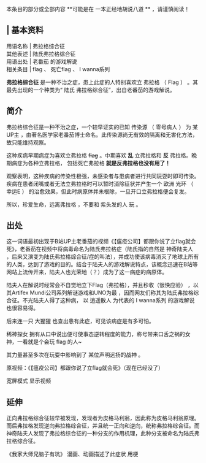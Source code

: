 本条目的部分或全部内容 **可能是在 一本正经地胡说八道  ** ，请谨慎阅读！

|  **基本资料**  
---  
用语名称  |  弗拉格综合征   
其他表述  |  陆氏弗拉格综合征   
用语出处  |  老番茄  的游戏解说   
相关条目  |  flag  、  死亡flag  、  I wanna系列   
  
**弗拉格综合征** 是一种不治之症，患上此症的人特别喜欢立  弗拉格  （  Flag  ）  。其最先出现的一个种类为“  陆氏
弗拉格综合征”，出自老番茄的游戏解说。

##  简介

弗拉格综合征是一种不治之症，一个较早证实的已知  传染源  （  零号病人  ）  为  某UP主
，由著名医学家老番茄博士命名。此传染源尚无有效的隔离和无害化方法，故只能维持观察。

这种疾病早期病症为喜欢立弗拉格 ~~flag~~ 。中期喜欢 **乱** 立弗拉格和 **反** 弗拉格。晚期病症为各种立弗拉格，  包括死亡弗拉格
**就是反弗拉格也没有用了！**

观察表明，这种疾病的传染性极强，未感染者与患病者进行共同玩耍时即可传染。疾病在患者闭嘴或者无法立弗拉格时可以暂时消除征状并产生一个  欧洲  光环  （
幸运E  ）  的治愈效果，但此时病原体并未根除，一旦开口立弗拉格便会复发。

所以，珍爱生命，远离弗拉格  ，不要和  紫头发的人  玩  。

##  出处

这一词语最初出现于B站UP主老番茄的视频《【瘟疫公司】都跟你说了立flag就会死》，老番茄在视频中将病毒命名为陆氏弗拉格症（陆氏指的自然是  神奇陆夫人
，后来又演变为陆氏弗拉格综合征/症的叫法），并成功使该病毒消灭了地球上所有的人类，达到了游戏的目的。结合于陆夫人的游戏解说特点，该概念迅速在B站等网站上流传开来，陆夫人也光荣地（？）成为了这一病症的病原体。

陆夫人在解说时经常会不自觉地立下Flag（弗拉格），并且秒收（很快应验）  ，以其Artifex Mundi公司系列解谜游戏和UNO为最
，因而网友们称其为陆氏弗拉格综合征。不光陆夫人得了这种病，  以  逍遥散人  为代表的  I wanna系列  的游戏解说也很容易得。

后来连一只  大猩猩  也查出患有此症，可见该病症是有多可怕。

稀神探女  拥有从口中说出便可使事态逆转程度的能力，称号带来口舌之祸的女神，一看就是个会玩  flag  的人~

其力量甚至多次在玩耍中影响到了  某位声明远扬的战神  。

原视频：《【瘟疫公司】都跟你说了立flag就会死》（现在已经没了）

宽屏模式  显示视频

##  延伸

正向弗拉格综合征较早被发现，发现者为皮格马利翁，因此称为皮格马利翁原理。而后弗拉格发现逆向弗拉格综合征，并且统一正向和逆向，统称弗拉格综合征。而神奇陆夫人发现了弗拉格综合征的一种分支的作用机理，此种分支被命名为陆氏弗拉格综合征。

《我家大师兄脑子有坑》  漫画、动画描述了此症状  用梗

